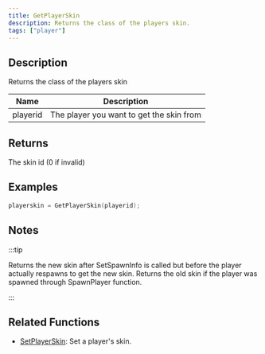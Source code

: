 ```yaml
---
title: GetPlayerSkin
description: Returns the class of the players skin.
tags: ["player"]
---
```


## Description

Returns the class of the players skin

| Name     | Description                              |
| -------- | ---------------------------------------- |
| playerid | The player you want to get the skin from |

## Returns

The skin id (0 if invalid)

## Examples

```c
playerskin = GetPlayerSkin(playerid);
```

## Notes

:::tip

Returns the new skin after SetSpawnInfo is called but before the player actually respawns to get the new skin. Returns the old skin if the player was spawned through SpawnPlayer function.

:::

## Related Functions

- [SetPlayerSkin](SetPlayerSkin): Set a player's skin.

